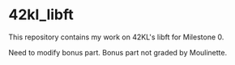 # 42kl_libft
This repository contains my work on 42KL's libft for Milestone 0.

Need to modify bonus part. Bonus part not graded by Moulinette.
